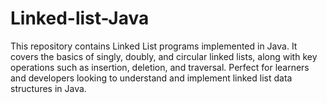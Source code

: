 # Linked-list-Java
This repository contains Linked List programs implemented in Java. It covers the basics of singly, doubly, and circular linked lists, along with key operations such as insertion, deletion, and traversal. Perfect for learners and developers looking to understand and implement linked list data structures in Java.
